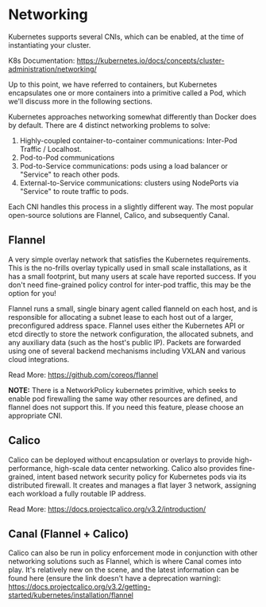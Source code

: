 # Networking

Kubernetes supports several CNIs, which can be enabled, at the time of instantiating your cluster.

K8s Documentation: https://kubernetes.io/docs/concepts/cluster-administration/networking/

Up to this point, we have referred to containers, but Kubernetes encapsulates one or more containers into a primitive called a Pod, which we'll discuss more in the following sections.

Kubernetes approaches networking somewhat differently than Docker does by default. There are 4 distinct networking problems to solve:

1. Highly-coupled container-to-container communications: Inter-Pod Traffic / Localhost.
2. Pod-to-Pod communications
3. Pod-to-Service communications: pods using a load balancer or "Service" to reach other pods.
4. External-to-Service communications: clusters using NodePorts via "Service" to route traffic to pods.

Each CNI handles this process in a slightly different way. The most popular open-source solutions are Flannel, Calico, and subsequently Canal.

## Flannel

A very simple overlay network that satisfies the Kubernetes requirements. This is the no-frills overlay typically used in small scale installations, as it has a small footprint, but many users at scale have reported success. If you don't need fine-grained policy control for inter-pod traffic, this may be the option for you! 

Flannel runs a small, single binary agent called flanneld on each host, and is responsible for allocating a subnet lease to each host out of a larger, preconfigured address space. Flannel uses either the Kubernetes API or etcd directly to store the network configuration, the allocated subnets, and any auxiliary data (such as the host's public IP). Packets are forwarded using one of several backend mechanisms including VXLAN and various cloud integrations.

Read More: https://github.com/coreos/flannel

**NOTE:** There is a NetworkPolicy kubernetes primitive, which seeks to enable pod firewalling the same way other resources are defined, and flannel does not support this. If you need this feature, please choose an appropriate CNI.

## Calico

Calico can be deployed without encapsulation or overlays to provide high-performance, high-scale data center networking. Calico also provides fine-grained, intent based network security policy for Kubernetes pods via its distributed firewall. It creates and manages a flat layer 3 network, assigning each workload a fully routable IP address.

Read More: https://docs.projectcalico.org/v3.2/introduction/

## Canal (Flannel + Calico)

Calico can also be run in policy enforcement mode in conjunction with other networking solutions such as Flannel, which is where Canal comes into play. It's relatively new on the scene, and the latest information can be found here (ensure the link doesn't have a deprecation warning): https://docs.projectcalico.org/v3.2/getting-started/kubernetes/installation/flannel